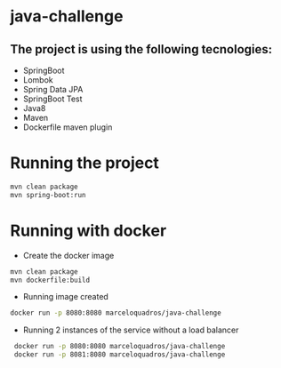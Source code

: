 # java-challenge
## The project is using the following tecnologies:
- SpringBoot 
- Lombok
- Spring Data JPA
- SpringBoot Test
- Java8 
- Maven
- Dockerfile maven plugin
# Running the project 
```sh
mvn clean package
mvn spring-boot:run 
```
# Running with docker
- Create the docker image
```sh
mvn clean package 
mvn dockerfile:build
```
- Running image created
```sh
docker run -p 8080:8080 marceloquadros/java-challenge
```
- Running 2 instances of the service without a load balancer
```sh
 docker run -p 8080:8080 marceloquadros/java-challenge
 docker run -p 8081:8080 marceloquadros/java-challenge
```
